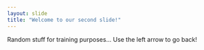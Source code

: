 ```yaml
---
layout: slide
title: "Welcome to our second slide!"
---
```

Random stuff for training purposes...
Use the left arrow to go back!
